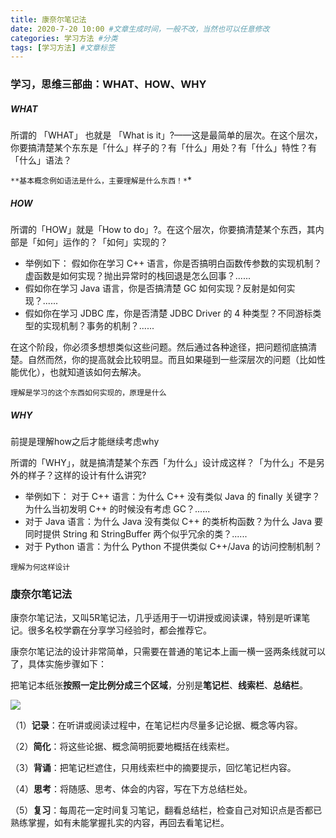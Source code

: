 ```yaml
---
title: 康奈尔笔记法
date: 2020-7-20 10:00 #文章生成时间，一般不改，当然也可以任意修改
categories: 学习方法 #分类
tags: [学习方法] #文章标签
---
```


### 学习，思维三部曲：WHAT、HOW、WHY

##### WHAT

所谓的 「WHAT」 也就是 「What is it」?——这是最简单的层次。在这个层次，你要搞清楚某个东东是「什么」样子的？有「什么」用处？有「什么」特性？有「什么」语法？

`**基本概念例如语法是什么，主要理解是什么东西！*`*

##### HOW

所谓的「HOW」就是「How to do」?。在这个层次，你要搞清楚某个东西，其内部是「如何」运作的？「如何」实现的？

- 举例如下：
  假如你在学习 C++ 语言，你是否搞明白函数传参数的实现机制？虚函数是如何实现？抛出异常时的栈回退是怎么回事？......
- 假如你在学习 Java 语言，你是否搞清楚 GC 如何实现？反射是如何实现？......
- 假如你在学习 JDBC 库，你是否清楚 JDBC Driver 的 4 种类型？不同游标类型的实现机制？事务的机制？......


在这个阶段，你必须多想想类似这些问题。然后通过各种途径，把问题彻底搞清楚。自然而然，你的提高就会比较明显。而且如果碰到一些深层次的问题（比如性能优化），也就知道该如何去解决。

`理解是学习的这个东西如何实现的，原理是什么`

##### WHY

前提是理解how之后才能继续考虑why

所谓的「WHY」，就是搞清楚某个东西「为什么」设计成这样？「为什么」不是另外的样子？这样的设计有什么讲究?

- 举例如下：
  对于 C++ 语言：为什么 C++ 没有类似 Java 的 finally 关键字？为什么当初发明 C++ 的时候没有考虑 GC？......
- 对于 Java 语言：为什么 Java 没有类似 C++ 的类析构函数？为什么 Java 要同时提供 String 和 StringBuffer 两个似乎冗余的类？......
- 对于 Python 语言：为什么 Python 不提供类似 C++/Java 的访问控制机制？

`理解为何这样设计`



### 康奈尔笔记法

康奈尔笔记法，又叫5R笔记法，几乎适用于一切讲授或阅读课，特别是听课笔记。很多名校学霸在分享学习经验时，都会推荐它。

康奈尔笔记法的设计非常简单，只需要在普通的笔记本上画一横一竖两条线就可以了，具体实施步骤如下：

把笔记本纸张**按照一定比例分成三个区域**，分别是**笔记栏**、**线索栏**、**总结栏**。

![](https://pic3.zhimg.com/80/v2-c7b5f9c9478ab9f519ae1f515994c7c2_720w.jpg)

（1）**记录**：在听讲或阅读过程中，在笔记栏内尽量多记论据、概念等内容。

（2）**简化**：将这些论据、概念简明扼要地概括在线索栏。

（3）**背诵**：把笔记栏遮住，只用线索栏中的摘要提示，回忆笔记栏内容。

（4）**思考**：将随感、思考、体会的内容，写在下方总结栏处。

（5）**复习**：每周花一定时间复习笔记，翻看总结栏，检查自己对知识点是否都已熟练掌握，如有未能掌握扎实的内容，再回去看笔记栏。


